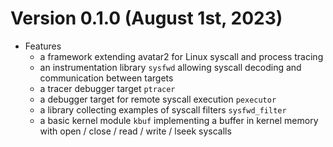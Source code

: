 # Version 0.1.0 (August 1st, 2023)

* Features
    * a framework extending avatar2 for Linux syscall and process tracing
    * an instrumentation library `sysfwd` allowing syscall decoding and communication between targets
    * a tracer debugger target `ptracer`
    * a debugger target for remote syscall execution `pexecutor`
    * a library collecting examples of syscall filters `sysfwd_filter`
    * a basic kernel module `kbuf` implementing a buffer in kernel memory with open / close / read / write / lseek syscalls
